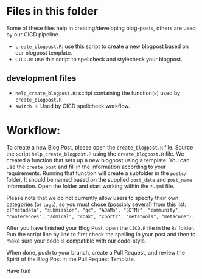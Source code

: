 # Files in this folder

Some of these files help in creating/developing blog-posts, others are used by our CICD pipeline. 

- `create_blogpost.R`: use this script to create a new blogpost based on our blogpost template. 
- `CICD.R`: use this script to spellcheck and stylecheck your blogpost.

## development files
- `help_create_blogpost.R`: script containing the function(s) used by `create_blogpost.R`
- `switch.R`: Used by CICD spellcheck workflow. 

# Workflow: 

To create a new Blog Post, please open the `create_blogpost.R` file. 
Source the script `help_create_blogpost.R` using the `create_blogpost.R` file. 
We created a function that sets up a new blogpost using a template. 
You can use the `create_post` and fill in the information according to your requirements. 
Running that function will create a subfolder in the `posts/` folder. 
It should be named based on the supplied `post_date` and `post_name` information. 
Open the folder and start working within the `*.qmd` file. 

Please note that we do not currently allow users to specify their own categories (or `tags`), so you must chose (possibly several) from this list: `c("metadata", "submission", "qc", "ADaMs", "SDTMs", "community", "conferences", "admiral", "roak", "xportr", "metatools", "metacore")`.

After you have finished your Blog Post, open the `CICD.R` file in the `R/` folder. 
Run the script line by line to first check the spelling in your post and then to make sure your code is compatible with our code-style. 

When done, push to your branch, create a Pull Request, and review the Spirit of the Blog Post in the Pull Request Template.

Have fun! 



